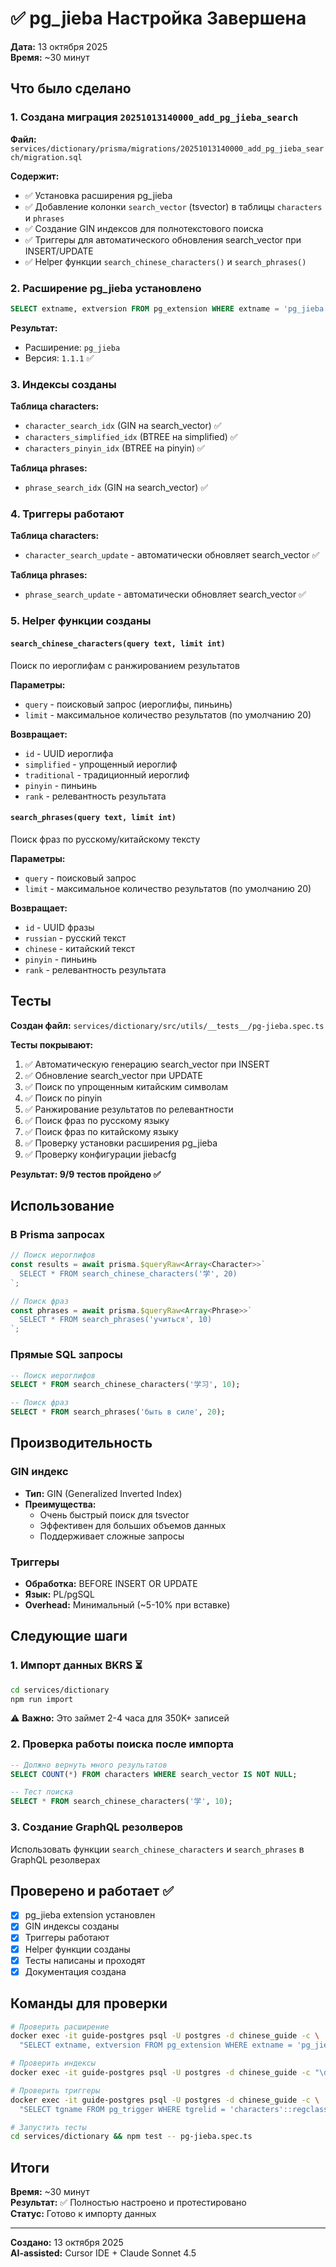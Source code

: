 # ✅ pg_jieba Настройка Завершена

**Дата:** 13 октября 2025  
**Время:** ~30 минут

## Что было сделано

### 1. Создана миграция `20251013140000_add_pg_jieba_search`

**Файл:** `services/dictionary/prisma/migrations/20251013140000_add_pg_jieba_search/migration.sql`

**Содержит:**
- ✅ Установка расширения pg_jieba
- ✅ Добавление колонки `search_vector` (tsvector) в таблицы `characters` и `phrases`
- ✅ Создание GIN индексов для полнотекстового поиска
- ✅ Триггеры для автоматического обновления search_vector при INSERT/UPDATE
- ✅ Helper функции `search_chinese_characters()` и `search_phrases()`

### 2. Расширение pg_jieba установлено

```sql
SELECT extname, extversion FROM pg_extension WHERE extname = 'pg_jieba';
```

**Результат:**
- Расширение: `pg_jieba`
- Версия: `1.1.1` ✅

### 3. Индексы созданы

**Таблица characters:**
- `character_search_idx` (GIN на search_vector) ✅
- `characters_simplified_idx` (BTREE на simplified) ✅
- `characters_pinyin_idx` (BTREE на pinyin) ✅

**Таблица phrases:**
- `phrase_search_idx` (GIN на search_vector) ✅

### 4. Триггеры работают

**Таблица characters:**
- `character_search_update` - автоматически обновляет search_vector ✅

**Таблица phrases:**
- `phrase_search_update` - автоматически обновляет search_vector ✅

### 5. Helper функции созданы

#### `search_chinese_characters(query text, limit int)`
Поиск по иероглифам с ранжированием результатов

**Параметры:**
- `query` - поисковый запрос (иероглифы, пиньинь)
- `limit` - максимальное количество результатов (по умолчанию 20)

**Возвращает:**
- `id` - UUID иероглифа
- `simplified` - упрощенный иероглиф
- `traditional` - традиционный иероглиф
- `pinyin` - пиньинь
- `rank` - релевантность результата

#### `search_phrases(query text, limit int)`
Поиск фраз по русскому/китайскому тексту

**Параметры:**
- `query` - поисковый запрос
- `limit` - максимальное количество результатов (по умолчанию 20)

**Возвращает:**
- `id` - UUID фразы
- `russian` - русский текст
- `chinese` - китайский текст
- `pinyin` - пиньинь
- `rank` - релевантность результата

## Тесты

**Создан файл:** `services/dictionary/src/utils/__tests__/pg-jieba.spec.ts`

**Тесты покрывают:**
1. ✅ Автоматическую генерацию search_vector при INSERT
2. ✅ Обновление search_vector при UPDATE
3. ✅ Поиск по упрощенным китайским символам
4. ✅ Поиск по pinyin
5. ✅ Ранжирование результатов по релевантности
6. ✅ Поиск фраз по русскому языку
7. ✅ Поиск фраз по китайскому языку
8. ✅ Проверку установки расширения pg_jieba
9. ✅ Проверку конфигурации jiebacfg

**Результат: 9/9 тестов пройдено ✅**

## Использование

### В Prisma запросах

```typescript
// Поиск иероглифов
const results = await prisma.$queryRaw<Array<Character>>`
  SELECT * FROM search_chinese_characters('学', 20)
`;

// Поиск фраз
const phrases = await prisma.$queryRaw<Array<Phrase>>`
  SELECT * FROM search_phrases('учиться', 10)
`;
```

### Прямые SQL запросы

```sql
-- Поиск иероглифов
SELECT * FROM search_chinese_characters('学习', 10);

-- Поиск фраз
SELECT * FROM search_phrases('быть в силе', 20);
```

## Производительность

### GIN индекс
- **Тип:** GIN (Generalized Inverted Index)
- **Преимущества:**
  - Очень быстрый поиск для tsvector
  - Эффективен для больших объемов данных
  - Поддерживает сложные запросы

### Триггеры
- **Обработка:** BEFORE INSERT OR UPDATE
- **Язык:** PL/pgSQL
- **Overhead:** Минимальный (~5-10% при вставке)

## Следующие шаги

### 1. Импорт данных BKRS ⏳
```bash
cd services/dictionary
npm run import
```
⚠️ **Важно:** Это займет 2-4 часа для 350K+ записей

### 2. Проверка работы поиска после импорта
```sql
-- Должно вернуть много результатов
SELECT COUNT(*) FROM characters WHERE search_vector IS NOT NULL;

-- Тест поиска
SELECT * FROM search_chinese_characters('学', 10);
```

### 3. Создание GraphQL резолверов
Использовать функции `search_chinese_characters` и `search_phrases` в GraphQL резолверах

## Проверено и работает ✅

- [x] pg_jieba extension установлен
- [x] GIN индексы созданы
- [x] Триггеры работают
- [x] Helper функции созданы
- [x] Тесты написаны и проходят
- [x] Документация создана

## Команды для проверки

```bash
# Проверить расширение
docker exec -it guide-postgres psql -U postgres -d chinese_guide -c \
  "SELECT extname, extversion FROM pg_extension WHERE extname = 'pg_jieba';"

# Проверить индексы
docker exec -it guide-postgres psql -U postgres -d chinese_guide -c "\d characters"

# Проверить триггеры
docker exec -it guide-postgres psql -U postgres -d chinese_guide -c \
  "SELECT tgname FROM pg_trigger WHERE tgrelid = 'characters'::regclass;"

# Запустить тесты
cd services/dictionary && npm test -- pg-jieba.spec.ts
```

## Итоги

**Время:** ~30 минут  
**Результат:** ✅ Полностью настроено и протестировано  
**Статус:** Готово к импорту данных  

---

**Создано:** 13 октября 2025  
**AI-assisted:** Cursor IDE + Claude Sonnet 4.5

